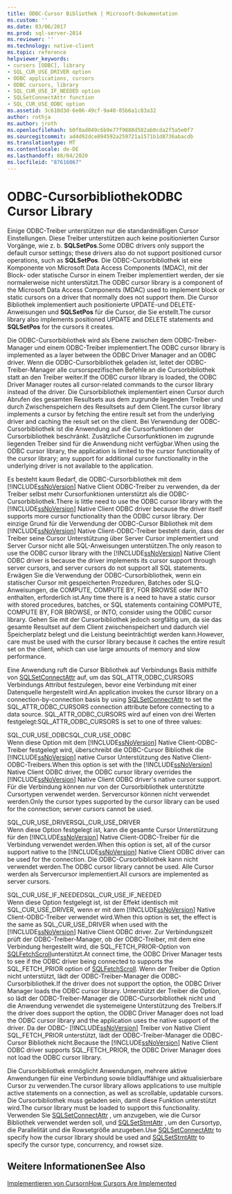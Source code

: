 ```yaml
---
title: ODBC-Cursor Bibliothek | Microsoft-Dokumentation
ms.custom: ''
ms.date: 03/06/2017
ms.prod: sql-server-2014
ms.reviewer: ''
ms.technology: native-client
ms.topic: reference
helpviewer_keywords:
- cursors [ODBC], library
- SQL_CUR_USE_DRIVER option
- ODBC applications, cursors
- ODBC cursors, library
- SQL_CUR_USE_IF_NEEDED option
- SQLSetConnectAttr function
- SQL_CUR_USE_ODBC option
ms.assetid: 3c610d3d-6e06-49cf-9a40-05b6a1c83a32
author: rothja
ms.author: jroth
ms.openlocfilehash: b0f0ad049c6b9e77f9888d582ab0cda2f5a5e0f7
ms.sourcegitcommit: ad4d92dce894592a259721a1571b1d8736abacdb
ms.translationtype: MT
ms.contentlocale: de-DE
ms.lasthandoff: 08/04/2020
ms.locfileid: "87616067"
---
```

# <a name="odbc-cursor-library"></a><span data-ttu-id="bbe80-102">ODBC-Cursorbibliothek</span><span class="sxs-lookup"><span data-stu-id="bbe80-102">ODBC Cursor Library</span></span>
  <span data-ttu-id="bbe80-103">Einige ODBC-Treiber unterstützen nur die standardmäßigen Cursor Einstellungen. Diese Treiber unterstützen auch keine positionierten Cursor Vorgänge, wie z. b. **SQLSetPos**.</span><span class="sxs-lookup"><span data-stu-id="bbe80-103">Some ODBC drivers only support the default cursor settings; these drivers also do not support positioned cursor operations, such as **SQLSetPos**.</span></span> <span data-ttu-id="bbe80-104">Die ODBC-Cursorbibliothek ist eine Komponente von Microsoft Data Access Components (MDAC), mit der Block- oder statische Cursor in einem Treiber implementiert werden, der sie normalerweise nicht unterstützt.</span><span class="sxs-lookup"><span data-stu-id="bbe80-104">The ODBC cursor library is a component of the Microsoft Data Access Components (MDAC) used to implement block or static cursors on a driver that normally does not support them.</span></span> <span data-ttu-id="bbe80-105">Die Cursor Bibliothek implementiert auch positionierte UPDATE-und DELETE-Anweisungen und **SQLSetPos** für die Cursor, die Sie erstellt.</span><span class="sxs-lookup"><span data-stu-id="bbe80-105">The cursor library also implements positioned UPDATE and DELETE statements and **SQLSetPos** for the cursors it creates.</span></span>  
  
 <span data-ttu-id="bbe80-106">Die ODBC-Cursorbibliothek wird als Ebene zwischen dem ODBC-Treiber-Manager und einem ODBC-Treiber implementiert.</span><span class="sxs-lookup"><span data-stu-id="bbe80-106">The ODBC cursor library is implemented as a layer between the ODBC Driver Manager and an ODBC driver.</span></span> <span data-ttu-id="bbe80-107">Wenn die ODBC-Cursorbibliothek geladen ist, leitet der ODBC-Treiber-Manager alle cursorspezifischen Befehle an die Cursorbibliothek statt an den Treiber weiter.</span><span class="sxs-lookup"><span data-stu-id="bbe80-107">If the ODBC cursor library is loaded, the ODBC Driver Manager routes all cursor-related commands to the cursor library instead of the driver.</span></span> <span data-ttu-id="bbe80-108">Die Cursorbibliothek implementiert einen Cursor durch Abrufen des gesamten Resultsets aus dem zugrunde liegenden Treiber und durch Zwischenspeichern des Resultsets auf dem Client.</span><span class="sxs-lookup"><span data-stu-id="bbe80-108">The cursor library implements a cursor by fetching the entire result set from the underlying driver and caching the result set on the client.</span></span> <span data-ttu-id="bbe80-109">Bei Verwendung der ODBC-Cursorbibliothek ist die Anwendung auf die Cursorfunktionen der Cursorbibliothek beschränkt. Zusätzliche Cursorfunktionen im zugrunde liegenden Treiber sind für die Anwendung nicht verfügbar.</span><span class="sxs-lookup"><span data-stu-id="bbe80-109">When using the ODBC cursor library, the application is limited to the cursor functionality of the cursor library; any support for additional cursor functionality in the underlying driver is not available to the application.</span></span>  
  
 <span data-ttu-id="bbe80-110">Es besteht kaum Bedarf, die ODBC-Cursorbibliothek mit dem [!INCLUDE[ssNoVersion](../../../includes/ssnoversion-md.md)] Native Client ODBC-Treiber zu verwenden, da der Treiber selbst mehr Cursorfunktionen unterstützt als die ODBC-Cursorbibliothek.</span><span class="sxs-lookup"><span data-stu-id="bbe80-110">There is little need to use the ODBC cursor library with the [!INCLUDE[ssNoVersion](../../../includes/ssnoversion-md.md)] Native Client ODBC driver because the driver itself supports more cursor functionality than the ODBC cursor library.</span></span> <span data-ttu-id="bbe80-111">Der einzige Grund für die Verwendung der ODBC-Cursor Bibliothek mit dem [!INCLUDE[ssNoVersion](../../../includes/ssnoversion-md.md)] Native Client-ODBC-Treiber besteht darin, dass der Treiber seine Cursor Unterstützung über Server Cursor implementiert und Server Cursor nicht alle SQL-Anweisungen unterstützen.</span><span class="sxs-lookup"><span data-stu-id="bbe80-111">The only reason to use the ODBC cursor library with the [!INCLUDE[ssNoVersion](../../../includes/ssnoversion-md.md)] Native Client ODBC driver is because the driver implements its cursor support through server cursors, and server cursors do not support all SQL statements.</span></span> <span data-ttu-id="bbe80-112">Erwägen Sie die Verwendung der ODBC-Cursorbibliothek, wenn ein statischer Cursor mit gespeicherten Prozeduren, Batches oder SLQ-Anweisungen, die COMPUTE, COMPUTE BY, FOR BROWSE oder INTO enthalten, erforderlich ist.</span><span class="sxs-lookup"><span data-stu-id="bbe80-112">Any time there is a need to have a static cursor with stored procedures, batches, or SQL statements containing COMPUTE, COMPUTE BY, FOR BROWSE, or INTO, consider using the ODBC cursor library.</span></span> <span data-ttu-id="bbe80-113">Gehen Sie mit der Cursorbibliothek jedoch sorgfältig um, da sie das gesamte Resultset auf dem Client zwischenspeichert und dadurch viel Speicherplatz belegt und die Leistung beeinträchtigt werden kann.</span><span class="sxs-lookup"><span data-stu-id="bbe80-113">However, care must be used with the cursor library because it caches the entire result set on the client, which can use large amounts of memory and slow performance.</span></span>  
  
 <span data-ttu-id="bbe80-114">Eine Anwendung ruft die Cursor Bibliothek auf Verbindungs Basis mithilfe von [SQLSetConnectAttr](../../native-client-odbc-api/sqlsetconnectattr.md) auf, um das SQL_ATTR_ODBC_CURSORS Verbindungs Attribut festzulegen, bevor eine Verbindung mit einer Datenquelle hergestellt wird.</span><span class="sxs-lookup"><span data-stu-id="bbe80-114">An application invokes the cursor library on a connection-by-connection basis by using [SQLSetConnectAttr](../../native-client-odbc-api/sqlsetconnectattr.md) to set the SQL_ATTR_ODBC_CURSORS connection attribute before connecting to a data source.</span></span> <span data-ttu-id="bbe80-115">SQL_ATTR_ODBC_CURSORS wird auf einen von drei Werten festgelegt:</span><span class="sxs-lookup"><span data-stu-id="bbe80-115">SQL_ATTR_ODBC_CURSORS is set to one of three values:</span></span>  
  
 <span data-ttu-id="bbe80-116">SQL_CUR_USE_ODBC</span><span class="sxs-lookup"><span data-stu-id="bbe80-116">SQL_CUR_USE_ODBC</span></span>  
 <span data-ttu-id="bbe80-117">Wenn diese Option mit dem [!INCLUDE[ssNoVersion](../../../includes/ssnoversion-md.md)] Native Client-ODBC-Treiber festgelegt wird, überschreibt die ODBC-Cursor Bibliothek die [!INCLUDE[ssNoVersion](../../../includes/ssnoversion-md.md)] native Cursor Unterstützung des Native Client-ODBC-Treibers.</span><span class="sxs-lookup"><span data-stu-id="bbe80-117">When this option is set with the [!INCLUDE[ssNoVersion](../../../includes/ssnoversion-md.md)] Native Client ODBC driver, the ODBC cursor library overrides the [!INCLUDE[ssNoVersion](../../../includes/ssnoversion-md.md)] Native Client ODBC driver's native cursor support.</span></span> <span data-ttu-id="bbe80-118">Für die Verbindung können nur von der Cursorbibliothek unterstützte Cursortypen verwendet werden. Servercursor können nicht verwendet werden.</span><span class="sxs-lookup"><span data-stu-id="bbe80-118">Only the cursor types supported by the cursor library can be used for the connection; server cursors cannot be used.</span></span>  
  
 <span data-ttu-id="bbe80-119">SQL_CUR_USE_DRIVER</span><span class="sxs-lookup"><span data-stu-id="bbe80-119">SQL_CUR_USE_DRIVER</span></span>  
 <span data-ttu-id="bbe80-120">Wenn diese Option festgelegt ist, kann die gesamte Cursor Unterstützung für den [!INCLUDE[ssNoVersion](../../../includes/ssnoversion-md.md)] Native Client-ODBC-Treiber für die Verbindung verwendet werden.</span><span class="sxs-lookup"><span data-stu-id="bbe80-120">When this option is set, all of the cursor support native to the [!INCLUDE[ssNoVersion](../../../includes/ssnoversion-md.md)] Native Client ODBC driver can be used for the connection.</span></span> <span data-ttu-id="bbe80-121">Die ODBC-Cursorbibliothek kann nicht verwendet werden.</span><span class="sxs-lookup"><span data-stu-id="bbe80-121">The ODBC cursor library cannot be used.</span></span> <span data-ttu-id="bbe80-122">Alle Cursor werden als Servercursor implementiert.</span><span class="sxs-lookup"><span data-stu-id="bbe80-122">All cursors are implemented as server cursors.</span></span>  
  
 <span data-ttu-id="bbe80-123">SQL_CUR_USE_IF_NEEDED</span><span class="sxs-lookup"><span data-stu-id="bbe80-123">SQL_CUR_USE_IF_NEEDED</span></span>  
 <span data-ttu-id="bbe80-124">Wenn diese Option festgelegt ist, ist der Effekt identisch mit SQL_CUR_USE_DRIVER, wenn er mit dem [!INCLUDE[ssNoVersion](../../../includes/ssnoversion-md.md)] Native Client-ODBC-Treiber verwendet wird.</span><span class="sxs-lookup"><span data-stu-id="bbe80-124">When this option is set, the effect is the same as SQL_CUR_USE_DRIVER when used with the [!INCLUDE[ssNoVersion](../../../includes/ssnoversion-md.md)] Native Client ODBC driver.</span></span> <span data-ttu-id="bbe80-125">Zur Verbindungszeit prüft der ODBC-Treiber-Manager, ob der ODBC-Treiber, mit dem eine Verbindung hergestellt wird, die SQL_FETCH_PRIOR-Option von [SQLFetchScroll](../../native-client-odbc-api/sqlfetchscroll.md)unterstützt.</span><span class="sxs-lookup"><span data-stu-id="bbe80-125">At connect time, the ODBC Driver Manager tests to see if the ODBC driver being connected to supports the SQL_FETCH_PRIOR option of [SQLFetchScroll](../../native-client-odbc-api/sqlfetchscroll.md).</span></span> <span data-ttu-id="bbe80-126">Wenn der Treiber die Option nicht unterstützt, lädt der ODBC-Treiber-Manager die ODBC-Cursorbibliothek.</span><span class="sxs-lookup"><span data-stu-id="bbe80-126">If the driver does not support the option, the ODBC Driver Manager loads the ODBC cursor library.</span></span> <span data-ttu-id="bbe80-127">Unterstützt der Treiber die Option, so lädt der ODBC-Treiber-Manager die ODBC-Cursorbibliothek nicht und die Anwendung verwendet die systemeigene Unterstützung des Treibers.</span><span class="sxs-lookup"><span data-stu-id="bbe80-127">If the driver does support the option, the ODBC Driver Manager does not load the ODBC cursor library and the application uses the native support of the driver.</span></span> <span data-ttu-id="bbe80-128">Da der ODBC- [!INCLUDE[ssNoVersion](../../../includes/ssnoversion-md.md)] Treiber von Native Client SQL_FETCH_PRIOR unterstützt, lädt der ODBC-Treiber-Manager die ODBC-Cursor Bibliothek nicht.</span><span class="sxs-lookup"><span data-stu-id="bbe80-128">Because the [!INCLUDE[ssNoVersion](../../../includes/ssnoversion-md.md)] Native Client ODBC driver supports SQL_FETCH_PRIOR, the ODBC Driver Manager does not load the ODBC cursor library.</span></span>  
  
 <span data-ttu-id="bbe80-129">Die Cursorbibliothek ermöglicht Anwendungen, mehrere aktive Anwendungen für eine Verbindung sowie bildlauffähige und aktualisierbare Cursor zu verwenden.</span><span class="sxs-lookup"><span data-stu-id="bbe80-129">The cursor library allows applications to use multiple active statements on a connection, as well as scrollable, updatable cursors.</span></span> <span data-ttu-id="bbe80-130">Die Cursorbibliothek muss geladen sein, damit diese Funktion unterstützt wird.</span><span class="sxs-lookup"><span data-stu-id="bbe80-130">The cursor library must be loaded to support this functionality.</span></span> <span data-ttu-id="bbe80-131">Verwenden Sie [SQLSetConnectAttr](../../native-client-odbc-api/sqlsetconnectattr.md) , um anzugeben, wie die Cursor Bibliothek verwendet werden soll, und [SQLSetStmtAttr](../../native-client-odbc-api/sqlsetstmtattr.md) , um den Cursortyp, die Parallelität und die Rowsetgröße anzugeben.</span><span class="sxs-lookup"><span data-stu-id="bbe80-131">Use [SQLSetConnectAttr](../../native-client-odbc-api/sqlsetconnectattr.md) to specify how the cursor library should be used and [SQLSetStmtAttr](../../native-client-odbc-api/sqlsetstmtattr.md) to specify the cursor type, concurrency, and rowset size.</span></span>  
  
## <a name="see-also"></a><span data-ttu-id="bbe80-132">Weitere Informationen</span><span class="sxs-lookup"><span data-stu-id="bbe80-132">See Also</span></span>  
 [<span data-ttu-id="bbe80-133">Implementieren von Cursorn</span><span class="sxs-lookup"><span data-stu-id="bbe80-133">How Cursors Are Implemented</span></span>](how-cursors-are-implemented.md)  
  
  
